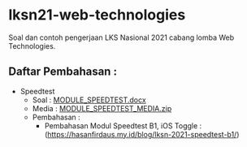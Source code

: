 # lksn21-web-technologies
Soal dan contoh pengerjaan LKS Nasional 2021 cabang lomba Web Technologies.

## Daftar Pembahasan :
- Speedtest
	- Soal : [MODULE_SPEEDTEST.docx](speedtest/MODULE_SPEEDTEST.docx)
	- Media : [MODULE_SPEEDTEST_MEDIA.zip](speedtest/MODULE_SPEEDTEST_MEDIA.zip)
	- Pembahasan :
		- Pembahasan Modul Speedtest B1, iOS Toggle : (https://hasanfirdaus.my.id/blog/lksn-2021-speedtest-b1/)